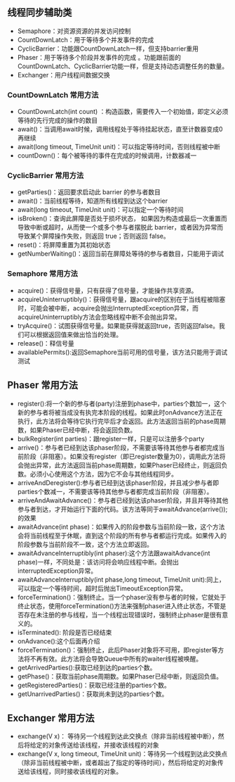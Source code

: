 ## 线程同步辅助类
- Semaphore：对资源资源的并发访问控制
- CountDownLatch：用于等待多个并发事件的完成
- CyclicBarrier：功能跟CountDownLatch一样，但支持barrier重用
- Phaser：用于等待多个阶段并发事件的完成 。功能跟前面的CountDownLatch、CyclicBarrier功能一样，但是支持动态调整任务的数量。
- Exchanger：用户线程间数据交换

### CountDownLatch 常用方法
- CountDownLatch(int count) ：构造函数，需要传入一个初始值，即定义必须等待的先行完成的操作的数目
- await()：当调用await时候，调用线程处于等待挂起状态，直至计数器变成0再继续
- await(long timeout, TimeUnit unit)：可以指定等待时间，否则线程被中断
- countDown()：每个被等待的事件在完成的时候调用，计数器减一

### CyclicBarrier 常用方法

- getParties()：返回要求启动此 barrier 的参与者数目
- await()：当前线程等待，知道所有线程到达这个barrier
- await(long timeout, TimeUnit unit)：可以指定一个等待时间
- isBroken()：查询此屏障是否处于损坏状态， 如果因为构造或最后一次重置而导致中断或超时，从而使一个或多个参与者摆脱此 barrier，或者因为异常而导致某个屏障操作失败，则返回 true；否则返回 false。 
- reset()：将屏障重置为其初始状态
- getNumberWaiting()：返回当前在屏障处等待的参与者数目，只能用于调试

### Semaphore 常用方法
- acquire()：获得信号量，只有获得了信号量，才能操作共享资源。
- acquireUninterruptibly()：获得信号量，跟acquire的区别在于当线程被阻塞时，可能会被中断，acquire会抛出InterruptedException异常，而acquireUninterruptibly方法会忽略线程中断不会抛出异常。
- tryAcquire()：试图获得信号量。如果能获得就返回true，否则返回false。我们可以根据返回值来做出恰当的处理。
- release()：释信号量
- availablePermits():返回Semaphore当前可用的信号量，该方法只能用于调试测试

## Phaser 常用方法

- register():将一个新的参与者(party)注册到phase中，parties个数加一，这个新的参与者将被当成没有执完本阶段的线程。如果此时onAdvance方法正在执行，此方法将会等待它执行完毕后才会返回。此方法返回当前的phase周期数，如果Phaser已经中断，将会返回负数。
- bulkRegister(int parties)：跟register一样，只是可以注册多个party
- arrive()：参与者已经到达该phaser阶段，不需要该等待其他参与者都完成当前阶段（非阻塞）。如果没有register（即已register数量为0），调用此方法将会抛出异常，此方法返回当前phase周期数，如果Phaser已经终止，则返回负数。必须小心使用这个方法，因为它不会与其他线程同步。
- arriveAndDeregister():参与者已经到达该phaser阶段，并且减少参与者即parties个数减一，不需要该等待其他参与者都完成当前阶段（非阻塞）。
- arriveAndAwaitAdvance()：参与者已经到达该phaser阶段，并且并等待其他参与者到达，才开始运行下面的代码。该方法等同于awaitAdvance(arrive());的效果
- awaitAdvance(int phase)：如果传入的阶段参数与当前阶段一致，这个方法会将当前线程至于休眠，直到这个阶段的所有参与者都运行完成。如果传入的阶段参数与当前阶段不一致，这个方法立即返回。
- awaitAdvanceInterruptibly(int phaser):这个方法跟awaitAdvance(int phase)一样，不同处是：该访问将会响应线程中断。会抛出interruptedException异常。
- awaitAdvanceInterruptibly(int phase,long timeout, TimeUnit unit):同上，可以指定一个等待时间，超时后抛出TimeoutException异常。
- forceTermination()：强制终止。当一个phaser没有参与者的时候，它就处于终止状态，使用forceTermination()方法来强制phaser进入终止状态，不管是否存在未注册的参与线程，当一个线程出现错误时，强制终止phaser是很有意义的。
- isTerminated(): 阶段是否已经结束
- onAdvance():这个后面再介绍
- forceTermination()：强制终止，此后Phaser对象将不可用，即register等方法将不再有效。此方法将会导致Queue中所有的waiter线程被唤醒。
- getArrivedParties():获取已经到达的parties个数。
- getPhase()：获取当前phase周期数。如果Phaser已经中断，则返回负值。
- getRegisteredParties()：获取已经注册的parties个数。
- getUnarrivedParties()：获取尚未到达的parties个数。

## Exchanger 常用方法
- exchange(V x)： 等待另一个线程到达此交换点（除非当前线程被中断），然后将给定的对象传送给该线程，并接收该线程的对象
- exchange(V x, long timeout, TimeUnit unit)：等待另一个线程到达此交换点（除非当前线程被中断，或者超出了指定的等待时间），然后将给定的对象传送给该线程，同时接收该线程的对象。